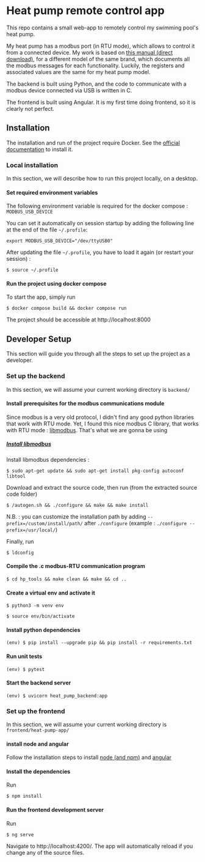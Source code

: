 # Heat pump remote control app

This repo contains a small web-app to remotely control my swimming pool's heat pump.

My heat pump has a modbus port (in RTU mode), which allows to control it from a connected device.
My work is based on [this manual (direct download)](https://gestor-doc-s3.s3.eu-west-1.amazonaws.com/documents/category/MAN10_54068-MB_ASTRALPOOLHEAT%20II%20-%20MODBUS_AP_v02_2015-.pdf),
for a different model of the same brand, which documents all the modbus messages for each functionality.
Luckily, the registers and associated values are the same for my heat pump model.


The backend is built using Python, and the code to communicate with a modbus device connected via USB is written in C. 

The frontend is built using Angular. It is my first time doing frontend, so it is clearly not perfect.

## Installation

The installation and run of the project require Docker. See the [official documentation](https://docs.docker.com/engine/install/) to install it.

### Local installation

In this section, we will describe how to run this project locally, on a desktop.

#### Set required environment variables

The following environment variable is required for the docker compose : ``MODBUS_USB_DEVICE``

You can set it automatically on session startup by adding the following line at the end of the file ``~/.profile``:

```shell
export MODBUS_USB_DEVICE="/dev/ttyUSB0"
```

After updating the file ``~/.profile``, you have to load it again (or restart your session) :

```shell
$ source ~/.profile
```

#### Run the project using docker compose

To start the app, simply run

```shell
$ docker compose build && docker compose run
```

The project should be accessible at http://localhost:8000 

## Developer Setup

This section will guide you through all the steps to set up the project as a developer.

### Set up the backend

In this section, we will assume your current working directory is ``backend/``

#### Install prerequisites for the modbus communications module
Since modbus is a very old protocol, I didn't find any good python libraries that work with RTU mode.
Yet, I found this nice modbus C library, that works with RTU mode : [libmodbus](https://github.com/stephane/libmodbus/). That's what we are gonna be using

##### [Install libmodbus](https://github.com/stephane/libmodbus/#installation)

Install libmodbus dependencies :

```shell
$ sudo apt-get update && sudo apt-get install pkg-config autoconf libtool
```

Download and extract the source code, then run (from the extracted source code folder)

```shell
$ /autogen.sh && ./configure && make && make install
```

N.B. : you can customize the installation path by adding ``--prefix=/custom/install/path/`` after ``./configure`` (example : ``./configure --prefix=/usr/local/``)

Finally, run 

```shell
$ ldconfig
```

#### Compile the .c modbus-RTU communication program

```shell
$ cd hp_tools && make clean && make && cd ..
```

#### Create a virtual env and activate it
```shell
$ python3 -m venv env
```

```shell
$ source env/bin/activate
```

#### Install python dependencies

```shell
(env) $ pip install --upgrade pip && pip install -r requirements.txt
```

#### Run unit tests

```shell
(env) $ pytest
```

#### Start the backend server

```shell
(env) $ uvicorn heat_pump_backend:app
```

### Set up the frontend

In this section, we will assume your current working directory is ``frontend/heat-pump-app/``

#### install node and angular

Follow the installation steps to install [node (and npm)](https://docs.npmjs.com/downloading-and-installing-node-js-and-npm) and [angular](https://angular.io/guide/setup-local#install-the-angular-cli)

#### Install the dependencies

Run 
```shell
$ npm install
```

#### Run the frontend development server

Run 
```shell
$ ng serve
```

Navigate to http://localhost:4200/. The app will automatically reload if you change any of the source files.
